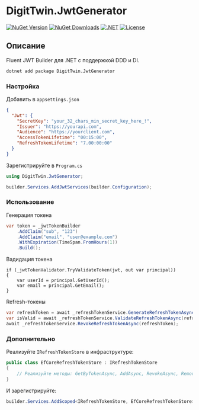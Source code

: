 ﻿# DigitTwin.JwtGenerator

[![NuGet Version](https://img.shields.io/nuget/v/DT.JwtGenerator.svg?logo=nuget)](https://www.nuget.org/packages/DT.JwtGenerator)
[![NuGet Downloads](https://img.shields.io/nuget/dt/DT.JwtGenerator.svg)](https://www.nuget.org/packages/DT.JwtGenerator)
[![.NET](https://img.shields.io/badge/.NET-9%2B%20%7C%207%20%7C%208-blue?logo=.net)](https://dotnet.microsoft.com/)
[![License](https://img.shields.io/badge/License-MIT-green.svg)](LICENSE)

## Описание
Fluent JWT Builder для .NET с поддержкой DDD и DI.

```bash
dotnet add package DigitTwin.JwtGenerator
```

### Настройка
Добавить в `appsettings.json`

```json
{
  "Jwt": {
    "SecretKey": "your_32_chars_min_secret_key_here_!",
    "Issuer": "https://yourapi.com",
    "Audience": "https://yourclient.com",
    "AccessTokenLifetime": "00:15:00",
    "RefreshTokenLifetime": "7.00:00:00"
  }
}
```

Зарегистрируйте в `Program.cs`

```csharp
using DigitTwin.JwtGenerator;

builder.Services.AddJwtServices(builder.Configuration);
```

### Использование
Генерация токена

```csharp
var token = _jwtTokenBuilder
    .AddClaim("sub", "123")
    .AddClaim("email", "user@example.com")
    .WithExpiration(TimeSpan.FromHours(1))
    .Build();
```

Вадидация токена

```cshsrp
if (_jwtTokenValidator.TryValidateToken(jwt, out var principal))
{
    var userId = principal.GetUserId();
    var email = principal.GetEmail();
}
```

Refresh-токены
```csharp
var refreshToken = await _refreshTokenService.GenerateRefreshTokenAsync("123");
var isValid = await _refreshTokenService.ValidateRefreshTokenAsync(refreshToken);
await _refreshTokenService.RevokeRefreshTokenAsync(refreshToken);
```

### Дополнительно
Реализуйте `IRefreshTokenStore` в инфраструктуре:

```csharp
public class EfCoreRefreshTokenStore : IRefreshTokenStore
{
    // Реализуйте методы: GetByTokenAsync, AddAsync, RevokeAsync, RemoveExpiredAsync
}
```

И зарегистрируйте:

```csharp
builder.Services.AddScoped<IRefreshTokenStore, EfCoreRefreshTokenStore>();
```